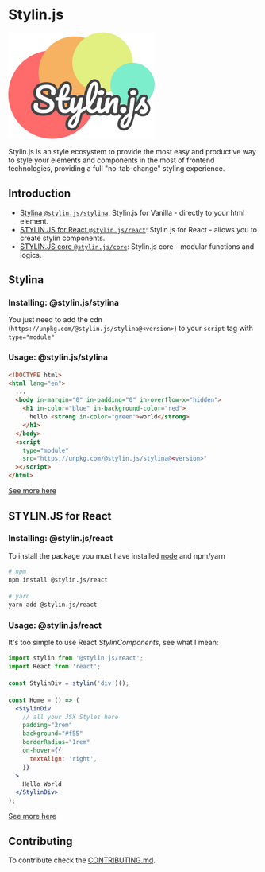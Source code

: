 # Stylin.js

![Stylin Logo](./public/logo.png)

Stylin.js is an style ecosystem to provide the most easy and productive way to style your elements and components in the most of frontend technologies, providing a full "no-tab-change" styling experience.

## Introduction

- [Stylina `@stylin.js/stylina`](packages/stylina): Stylin.js for Vanilla - directly to your html element.
- [STYLIN.JS for React `@stylin.js/react`](packages/react): Stylin.js for React - allows you to create stylin components.
- [STYLIN.JS core `@stylin.js/core`](packages/core): Stylin.js core - modular functions and logics.

## Stylina

### Installing: @stylin.js/stylina

You just need to add the cdn (`https://unpkg.com/@stylin.js/stylina@<version>`) to your `script` tag with `type="module"`

### Usage: @stylin.js/stylina

```html
<!DOCTYPE html>
<html lang="en">
  ...
  <body in-margin="0" in-padding="0" in-overflow-x="hidden">
    <h1 in-color="blue" in-background-color="red">
      hello <strong in-color="green">world</strong>
    </h1>
  </body>
  <script
    type="module"
    src="https://unpkg.com/@stylin.js/stylina@<version>"
  ></script>
</html>
```

[See more here](/packages/stylina)

## STYLIN.JS for React

### Installing: @stylin.js/react

To install the package you must have installed [node](https://nodejs.org/en/) and npm/yarn

```sh
# npm
npm install @stylin.js/react

# yarn
yarn add @stylin.js/react
```

### Usage: @stylin.js/react

It's too simple to use React _StylinComponents_, see what I mean:

```jsx
import stylin from '@stylin.js/react';
import React from 'react';

const StylinDiv = stylin('div')();

const Home = () => (
  <StylinDiv
    // all your JSX Styles here
    padding="2rem"
    background="#f55"
    borderRadius="1rem"
    on-hover={{
      textAlign: 'right',
    }}
  >
    Hello World
  </StylinDiv>
);
```

[See more here](/packages/react)

## Contributing

To contribute check the [CONTRIBUTING.md](/CONTRIBUTING.md).
